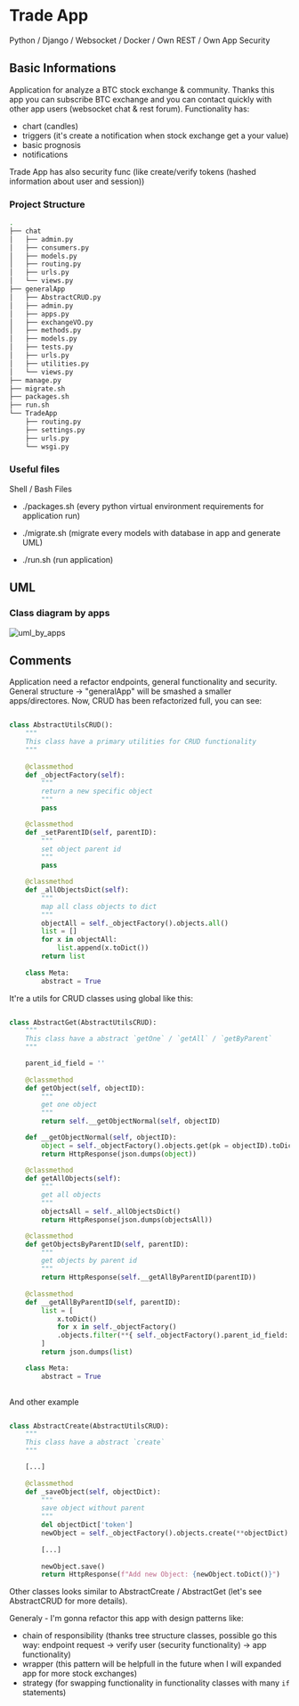 # Trade App
Python / Django / Websocket / Docker / Own REST / Own App Security

## Basic Informations

Application for analyze a BTC stock exchange & community. Thanks this app you can subscribe BTC exchange and you can contact quickly with other app users (websocket chat & rest forum). Functionality has:
- chart (candles)
- triggers (it's create a notification when stock exchange get a your value)
- basic prognosis
- notifications

Trade App has also security func (like create/verify tokens (hashed information about user and session))

### Project Structure

```bash
.
├── chat
│   ├── admin.py
│   ├── consumers.py
│   ├── models.py
│   ├── routing.py
│   ├── urls.py
│   └── views.py
├── generalApp
│   ├── AbstractCRUD.py
│   ├── admin.py
│   ├── apps.py
│   ├── exchangeVO.py
│   ├── methods.py
│   ├── models.py
│   ├── tests.py
│   ├── urls.py
│   ├── utilities.py
│   └── views.py
├── manage.py
├── migrate.sh
├── packages.sh
├── run.sh
└── TradeApp
    ├── routing.py
    ├── settings.py
    ├── urls.py
    └── wsgi.py

```
### Useful files

Shell / Bash Files

- ./packages.sh
(every python virtual environment requirements for application run)

- ./migrate.sh
(migrate every models with database in app and generate UML)

- ./run.sh
(run application)

## UML

### Class diagram by apps

![uml_by_apps](https://images-wixmp-ed30a86b8c4ca887773594c2.wixmp.com/f/12abb353-ab91-4433-96d3-b5d9c5847254/de56rda-8c6c1a01-e952-4957-9890-c19519eeeae5.png/v1/fill/w_1280,h_864,strp/class_diagram_by_apps_by_00x097_de56rda-fullview.png?token=eyJ0eXAiOiJKV1QiLCJhbGciOiJIUzI1NiJ9.eyJzdWIiOiJ1cm46YXBwOiIsImlzcyI6InVybjphcHA6Iiwib2JqIjpbW3siaGVpZ2h0IjoiPD04NjQiLCJwYXRoIjoiXC9mXC8xMmFiYjM1My1hYjkxLTQ0MzMtOTZkMy1iNWQ5YzU4NDcyNTRcL2RlNTZyZGEtOGM2YzFhMDEtZTk1Mi00OTU3LTk4OTAtYzE5NTE5ZWVlYWU1LnBuZyIsIndpZHRoIjoiPD0xMjgwIn1dXSwiYXVkIjpbInVybjpzZXJ2aWNlOmltYWdlLm9wZXJhdGlvbnMiXX0.2Jm_XxFhksN8mAtdUS9n_F0shiK8VttfN21rhm1-tbk)

## Comments

Application need a refactor endpoints, general functionality and security. General structure -> "generalApp" will be smashed a smaller apps/directores. Now, CRUD has been refactorized full, you can see:

```python

class AbstractUtilsCRUD():
    """
    This class have a primary utilities for CRUD functionality
    """
    
    @classmethod
    def _objectFactory(self):
        """
        return a new specific object
        """
        pass

    @classmethod
    def _setParentID(self, parentID):
        """
        set object parent id
        """
        pass

    @classmethod
    def _allObjectsDict(self):
        """
        map all class objects to dict
        """
        objectAll = self._objectFactory().objects.all()
        list = []
        for x in objectAll:
            list.append(x.toDict())
        return list
    
    class Meta:
        abstract = True
```

It're a utils for CRUD classes using global like this:

```python

class AbstractGet(AbstractUtilsCRUD):
    """
    This class have a abstract `getOne` / `getAll` / `getByParent`
    """

    parent_id_field = ''
    
    @classmethod
    def getObject(self, objectID):
        """
        get one object
        """
        return self.__getObjectNormal(self, objectID)

    def __getObjectNormal(self, objectID):
        object = self._objectFactory().objects.get(pk = objectID).toDict()
        return HttpResponse(json.dumps(object))

    @classmethod
    def getAllObjects(self):
        """
        get all objects
        """
        objectsAll = self._allObjectsDict()
        return HttpResponse(json.dumps(objectsAll))

    @classmethod
    def getObjectsByParentID(self, parentID):
        """
        get objects by parent id
        """
        return HttpResponse(self.__getAllByParentID(parentID))
    
    @classmethod
    def __getAllByParentID(self, parentID):
        list = [ 
            x.toDict() 
            for x in self._objectFactory()
            .objects.filter(**{ self._objectFactory().parent_id_field: parentID })
        ]
        return json.dumps(list)

    class Meta:
        abstract = True
        
```

And other example

```python

class AbstractCreate(AbstractUtilsCRUD):
    """
    This class have a abstract `create`
    """

    [...]
    
    @classmethod
    def _saveObject(self, objectDict):
        """
        save object without parent
        """
        del objectDict['token']
        newObject = self._objectFactory().objects.create(**objectDict)
        
        [...]
        
        newObject.save()
        return HttpResponse(f"Add new Object: {newObject.toDict()}")

```
Other classes looks similar to AbstractCreate / AbstractGet (let's see AbstractCRUD for more details).

Generaly - I'm gonna refactor this app with design patterns like:
- chain of responsibility (thanks tree structure classes, possible go this way: endpoint request -> verify user (security functionality) -> app functionality)
- wrapper (this pattern will be helpfull in the future when I will expanded app for more stock exchanges)
- strategy (for swapping functionality in functionality classes with many `if` statements)
